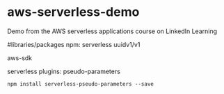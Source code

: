 # aws-serverless-demo
Demo from the AWS serverless applications course on LinkedIn Learning



#libraries/packages
npm: serverless uuidv1/v1

aws-sdk

serverless plugins: pseudo-parameters

	npm install serverless-pseudo-parameters --save